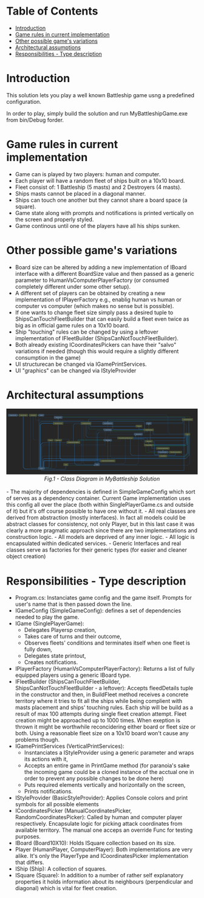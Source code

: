 # Table of Contents <!-- omit in toc -->
- [Introduction](#introduction)
- [Game rules in current implementation](#game-rules-in-current-implementation)
- [Other possible game's variations](#other-possible-games-variations)
- [Architectural assumptions](#architectural-assumptions)
- [Responsibilities - Type description](#responsibilities---type-description)
  
# Introduction
This solution lets you play a well known Battleship game usng a predefined configuration.

In order to play, simply build the solution and run MyBattleshipGame.exe from bin/Debug forder.

# Game rules in current implementation
- Game can is played by two players: human and computer.
- Each player will have a random fleet of ships built on a 10x10 board.
- Fleet consist of: 1 Battleship (5 masts) and 2 Destroyers (4 masts).
- Ships masts cannot be placed in a diagonal manner.
- Ships can touch one another but they cannot share a board space (a square).
- Game state along with prompts and notifications is printed vertically on the screen and properly styled.
- Game continous until one of the players have all his ships sunken.

# Other possible game's variations
- Board size can be altered by adding a new implementation of IBoard interface with a different BoardSize value and then passed as a generic parameter to HumanVsComputerPlayerFactory (or consumed completely different under some other setup).
- A different set of players can be obtained by creating a new implementation of IPlayerFactory e.g., enablig human vs human or computer vs computer (which makes no sense but is possible).
- If one wants to change fleet size simply pass a desired tuple to ShipsCanTouchFleetBuilder that can easily build a fleet even twice as big as in official game rules on a 10x10 board.
- Ship "touching" rules can be changed by using a leftover implementation of IFleetBuilder (ShipsCanNotTouchFleetBuilder).
- Both already existing ICoordinatesPickers can have their "salvo" variations if needed (though this would require a slightly different consumption in the game)  
- UI structurecan be changed via IGamePrintServices.
- UI "graphics" can be changed via IStyleProvider

# Architectural assumptions
<img title="A class diagram of MyBattleship.sln" alt="U should see a diagram here :(" src="ClassDiagram.png">
<div style="text-align: center;"><i>Fig.1 - Class Diagram in MyBattleship Solution</i></div>
</br>
- The majority of dependencies is defined in SimpleGameConfig which sort of serves as a dependency container. Current Game implementation uses this config all over the place (both within SinglePlayerGame.cs and outside of it) but it's off course possible to have one without it.
- All real classes are derived from abstraction (mostly interfaces). In fact all models could be abstract classes for consistency, not only Player, but in this last case it was clearly a more pragmatic approach since there are two implementations and construction logic.
- All models are deprived of any inner logic.
- All logic is encapsulated within dedicated services.
- Generic Interfaces and real classes serve as factories for their generic types (for easier and cleaner object creation)

# Responsibilities - Type description
- Program.cs: Instanciates game config and the game itself. Prompts for user's name that is then passed down the line.
- IGameConfig (SimpleGameConfig): defines a set of dependencies needed to play the game.
- IGame (SinglePlayerGame): 
  - Delegates Playersp creation,
  - Takes care of turns and their outcome, 
  - Observes fleets' conditions and terminates itself when one fleet is fully down,
  - Delegates state printout,
  - Creates notifications.
- IPlayerFactory (HumanVsComputerPlayerFactory): Returns a list of fully equipped players using a generic IBoard type.
- IFleetBuilder (ShipsCanTouchFleetBuilder, ShipsCanNotTouchFleetBuilder - a leftover): Accepts fleedDetails tuple in the constructor and then, in BuildFleet method receives a concrete territory where it tries to fit all the ships while being complient with masts placement and ships' touching rules. Each ship will be build as a result of max 100 attempts during single fleet creation attempt. Fleet creation might be approached up to 1000 times. When exeption is thrown it might be worthwhile reconcidering either board or fleet size or both. Using a reasonable fleet size on a 10x10 board won't cause any problems though. 
- IGamePrintServices (VerticalPrintServices): 
  - Insntanciates a IStyleProvider using a generic parameter and wraps its actions with it,
  - Accepts an entire game in PrintGame method (for paranoia's sake the incoming game could be a cloned instance of the acctual one in order to prevent any possible changes to be done here)
  - Puts required elements vertically and horizontally on the screen, 
  - Prints notifications.
- IStyleProvider (BasicStyleProvider): Applies Console colors and print symbols for all possible elements
- ICoordinatesPicker (ManualCoordinatesPicker, RandomCoordinatesPicker): Called by human and computer player respectively. Encapsulate logic for picking attack coordinates from available territory. The manual one acceps an override Func for testing purposes.
- IBoard (Board10X10): Holds ISquare collection based on its size.
- Player (HumanPlayer, ComputerPlayer): Both implementations are very alike. It's only the PlayerType and ICoordinatesPicker implementation that differs.
- IShip (Ship): A collection of squares.
- ISquare (Square): In addition to a number of rather self explanatory properties it holds information about its neighbours (perpendicular and diagonal) which is vital for fleet creation. 
  